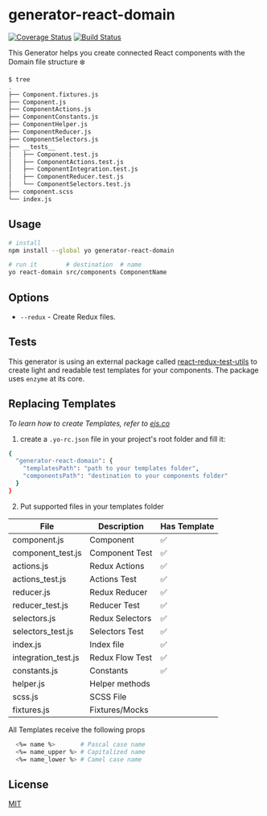 # generator-react-domain
[![Coverage Status](https://coveralls.io/repos/github/glekner/generator-react-domain/badge.svg?branch=master)](https://coveralls.io/github/glekner/generator-react-domain?branch=master)
[![Build Status](https://travis-ci.org/glekner/generator-react-domain.svg?branch=master)](https://travis-ci.org/glekner/generator-react-domain)

 This Generator helps you create connected React components with the Domain file structure :snowflake:

 ```sh
 $ tree
.
├── Component.fixtures.js
├── Component.js
├── ComponentActions.js
├── ComponentConstants.js
├── ComponentHelper.js
├── ComponentReducer.js
├── ComponentSelectors.js
├── __tests__
│   ├── Component.test.js
│   ├── ComponentActions.test.js
│   ├── ComponentIntegration.test.js
│   ├── ComponentReducer.test.js
│   └── ComponentSelectors.test.js
├── component.scss
└── index.js
```

## Usage

```sh
# install
npm install --global yo generator-react-domain

# run it        # destination  # name
yo react-domain src/components ComponentName
```

## Options

- `--redux` - Create Redux files.

## Tests
This generator is using an external package called [react-redux-test-utils](https://github.com/sharvit/react-redux-test-utils) to create light and readable test templates for your components. The package uses `enzyme` at its core.

## Replacing Templates
 
*To learn how to create Templates, refer to [ejs.co](https://ejs.co/)*


1) create a `.yo-rc.json` file in your project's root folder and fill it:

```sh
{
  "generator-react-domain": {
    "templatesPath": "path to your templates folder",
    "componentsPath": "destination to your components folder"
  }
}
```
2. Put supported files in your templates folder

| File  | Description | Has Template
| ------------- | ------------- | ------------- |
| component.js |  Component  |  :white_check_mark:
| component_test.js |  Component Test  |  :white_check_mark:
| actions.js | Redux Actions  |  :white_check_mark:
| actions_test.js |  Actions Test  |  :white_check_mark:
| reducer.js  | Redux Reducer  |  :white_check_mark:
| reducer_test.js |  Reducer Test  |  :white_check_mark:
| selectors.js  | Redux Selectors  |  :white_check_mark:
| selectors_test.js |  Selectors Test  |  :white_check_mark:
| index.js  | Index file  |  :white_check_mark:
| integration_test.js  | Redux Flow Test  |  :white_check_mark:
| constants.js  | Constants  |  :white_check_mark:
| helper.js | Helper methods  |   
| scss.js  | SCSS File |
| fixtures.js  | Fixtures/Mocks  | 


All Templates receive the following props
```sh
  <%= name %>       # Pascal case name
  <%= name_upper %> # Capitalized name
  <%= name_lower %> # Camel case name
```
## License

[MIT](https://github.com/glekner/generator-react-domain/blob/master/LICENSE)
